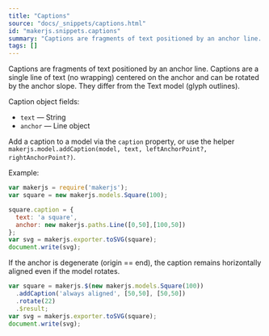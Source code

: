 ```yaml
---
title: "Captions"
source: "docs/_snippets/captions.html"
id: "makerjs.snippets.captions"
summary: "Captions are fragments of text positioned by an anchor line. Captions are a single line of text (no wrapping) centered on the anchor and can be rotated by the anchor slope. They differ from the Text model (glyph outlines)."
tags: []
---
```

Captions are fragments of text positioned by an anchor line. Captions are a single line of text (no wrapping) centered on the anchor and can be rotated by the anchor slope. They differ from the Text model (glyph outlines).

Caption object fields:

- `text` — String
- `anchor` — Line object

Add a caption to a model via the `caption` property, or use the helper `makerjs.model.addCaption(model, text, leftAnchorPoint?, rightAnchorPoint?)`.

Example:

```javascript
var makerjs = require('makerjs');
var square = new makerjs.models.Square(100);

square.caption = {
  text: 'a square',
  anchor: new makerjs.paths.Line([0,50],[100,50])
};
var svg = makerjs.exporter.toSVG(square);
document.write(svg);
```

If the anchor is degenerate (origin == end), the caption remains horizontally aligned even if the model rotates.

```javascript
var square = makerjs.$(new makerjs.models.Square(100))
  .addCaption('always aligned', [50,50], [50,50])
  .rotate(22)
  .$result;
var svg = makerjs.exporter.toSVG(square);
document.write(svg);
```
